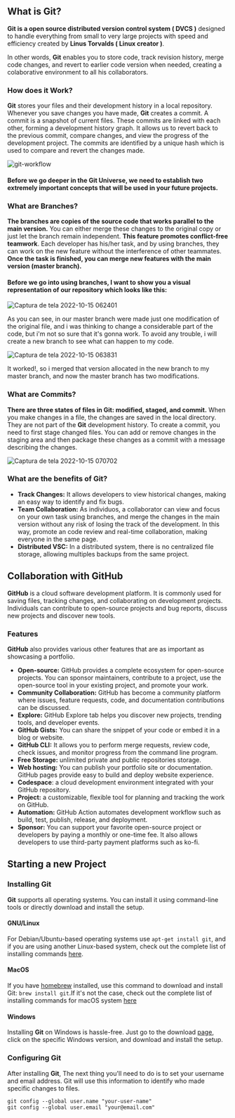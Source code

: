 

## What is Git?
**Git is a open source distributed version control system ( DVCS )** designed to handle everything from small to very large projects with speed and efficiency created by **Linus Torvalds ( Linux creator )**. 

In other words, **Git** enables you to store code, track revision history, merge code changes, and revert to earlier code version when needed, creating a colaborative environment to all his collaborators.

### How does it Work?
**Git** stores your files and their development history in a local repository. Whenever you save changes you have made, **Git** creates a commit. A commit is a snapshot of current files. These commits are linked with each other, forming a development history graph. It allows us to revert back to the previous commit, compare changes, and view the progress of the development project. The commits are identified by a unique hash which is used to compare and revert the changes made.

![git-workflow](https://user-images.githubusercontent.com/102708433/195977441-74cf5a49-dc4e-4562-8b33-edcec7b1add4.png)

#### Before we go deeper in the Git Universe, we need to establish two extremely important concepts that will be used in your future projects.

### What are Branches?
**The branches are copies of the source code that works parallel to the main version.** You can either merge these changes to the original copy or just let the branch remain independent. **This feature promotes conflict-free teamwork**. Each developer has his/her task, and by using branches, they can work on the new feature without the interference of other teammates. **Once the task is finished, you can merge new features with the main version (master branch).**

#### Before we go into using branches, I want to show you a visual representation of our repository which looks like this:

![Captura de tela 2022-10-15 062401](https://user-images.githubusercontent.com/102708433/195979205-1abb0f59-3091-4cf0-af78-e5fb4ec5259c.png)

As you can see, in our master branch were made just one modification of the original file, and i was thinking to change a considerable part of the code, but i'm not so sure that it's gonna work. To avoid any trouble, i will create a new branch to see what can happen to my code.

![Captura de tela 2022-10-15 063831](https://user-images.githubusercontent.com/102708433/195979692-b402e2a6-b832-4697-b0a7-5728455b86b2.png)

It worked!, so i merged that version allocated in the new branch to my master branch, and now the master branch has two modifications. 

### What are Commits?
**There are three states of files in Git: modified, staged, and commit.** When you make changes in a file, the changes are saved in the local directory. They are not part of the **Git** development history. To create a commit, you need to first stage changed files. You can add or remove changes in the staging area and then package these changes as a commit with a message describing the changes.  

![Captura de tela 2022-10-15 070702](https://user-images.githubusercontent.com/102708433/195980716-af116640-cde5-4e77-adeb-8f1462aac9b3.png)

### What are the benefits of Git?

* **Track Changes:** It allows developers to view historical changes, making an easy way to identify and fix bugs.
* **Team Collaboration:** As individuos, a collaborator can view and focus on your own task using branches, and merge the changes in the main version without any risk of losing the track of the development. In this way, promote an code review and real-time collaboration, making everyone in the same page.
* **Distributed VSC:** In a distributed system, there is no centralized file storage, allowing multiples backups from the same project.

## Collaboration with GitHub
**GitHub** is a cloud software development platform. It is commonly used for saving files, tracking changes, and collaborating on development projects. Individuals can contribute to open-source projects and bug reports, discuss new projects and discover new tools.  

### Features
**GitHub** also provides various other features that are as important as showcasing a portfolio.

* **Open-source:** GitHub provides a complete ecosystem for open-source projects. You can sponsor maintainers, contribute to a project, use the open-source tool in your existing project, and promote your work. 
* **Community Collaboration:** GitHub has become a community platform where issues, feature requests, code, and documentation contributions can be discussed. 
* **Explore:** GitHub Explore tab helps you discover new projects, trending tools, and developer events. 
* **GitHub Gists:** You can share the snippet of your code or embed it in a blog or website. 
* **GitHub CLI:** It allows you to perform merge requests, review code, check issues, and monitor progress from the command line program. 
* **Free Storage:** unlimited private and public repositories storage.
* **Web hosting:** You can publish your portfolio site or documentation. GitHub pages provide easy to build and deploy website experience. 
* **Codespace**: a cloud development environment integrated with your GitHub repository. 
* **Project:** a customizable, flexible tool for planning and tracking the work on GitHub.
* **Automation:** GitHub Action automates development workflow such as build, test, publish, release, and deployment.
* **Sponsor:** You can support your favorite open-source project or developers by paying a monthly or one-time fee. It also allows developers to use third-party payment platforms such as ko-fi. 

## Starting a new Project

### Installing Git
**Git** supports all operating systems. You can install it using command-line tools or directly download and install the setup.

#### GNU/Linux
For Debian/Ubuntu-based operating systems use `apt-get install git`, and if you are using another Linux-based system, check out the complete list of installing commands [here](https://git-scm.com/download/linux).

#### MacOS
If you have [homebrew](https://brew.sh) installed, use this command to download and install Git: `brew install git`.If it's not the case, check out the complete list of installing commands for macOS system [here](https://git-scm.com/download/mac)

#### Windows
Installing **Git** on Windows is hassle-free. Just go to the download [page](https://git-scm.com/download/win), click on the specific Windows version, and download and install the setup. 

### Configuring Git
After installing **Git**, The next thing you'll need to do is to set your username and email address. Git will use this information to identify who made specific changes to files. 

```
git config --global user.name "your-user-name"
git config --global user.email "your@email.com"
```
